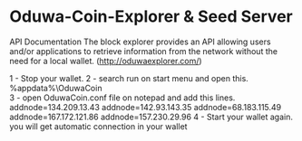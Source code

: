 # Oduwa-Coin-Explorer  & Seed Server
API Documentation The block explorer provides an API allowing users and/or applications to retrieve information from the network without the need for a local wallet.
(http://oduwaexplorer.com/)<br>




1 - Stop your wallet.
2 - search run on start menu and open this. %appdata%\OduwaCoin\
3 - open OduwaCoin.conf file on notepad and add this lines.
addnode=134.209.13.43
addnode=142.93.143.35
addnode=68.183.115.49
addnode=167.172.121.86
addnode=157.230.29.96
4 - Start your wallet again. you will get automatic connection in your wallet
